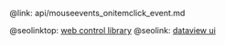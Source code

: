 @link: api/mouseevents_onitemclick_event.md

@seolinktop: [web control library](https://webix.com)
@seolink: [dataview ui](https://webix.com/widget/dataview/)